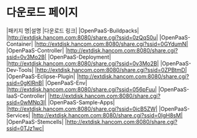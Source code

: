 # 다운로드 페이지

|패키지 명|설명 |다운로드 링크|
|OpenPaaS-Buildpacks| |http://extdisk.hancom.com:8080/share.cgi?ssid=0zQqS0u|
|OpenPaaS-Container| |http://extdisk.hancom.com:8080/share.cgi?ssid=0GYdumN|
|OpenPaaS-Controller| |http://extdisk.hancom.com:8080/share.cgi?ssid=0v3Mo2B|
|OpenPaaS-Deployment| |http://extdisk.hancom.com:8080/share.cgi?ssid=0v3Mo2B|
|OpenPaaS-Dev-Tools| |http://extdisk.hancom.com:8080/share.cgi?ssid=0ZPBtmD|
|OpenPaaS-Eclipse-Plugin| |http://extdisk.hancom.com:8080/share.cgi?ssid=0gKIRnB|
|OpenPaaS-Env| |http://extdisk.hancom.com:8080/share.cgi?ssid=056pFuu|
|OpenPaaS-IaaS-Controller| |http://extdisk.hancom.com:8080/share.cgi?ssid=0wMNp3l|
|OpenPaaS-Sample-Apps| |http://extdisk.hancom.com:8080/share.cgi?ssid=0icB5ZW|
|OpenPaaS-Services| |http://extdisk.hancom.com:8080/share.cgi?ssid=0IgH8sM|
|OpenPaaS-Stemcells| |http://extdisk.hancom.com:8080/share.cgi?ssid=0TJz1wc|
